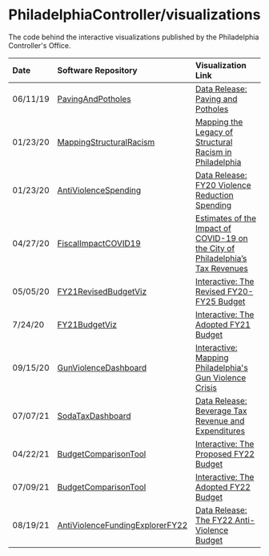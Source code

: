 # PhiladelphiaController/visualizations

The code behind the interactive visualizations published by the Philadelphia Controller's Office.

| Date | Software Repository | Visualization Link |
| :--- | :------------------ | :----------------- |
| 06/11/19 | [PavingAndPotholes](https://www.github.com/PhiladelphiaController/PavingAndPotholes)| [Data Release: Paving and Potholes](https://controller.phila.gov/philadelphia-audits/data-release-paving-and-potholes/) |
| 01/23/20 | [MappingStructuralRacism](https://www.github.com/PhiladelphiaController/MappingStructuralRacism)| [Mapping the Legacy of Structural Racism in Philadelphia](https://controller.phila.gov/philadelphia-audits/mapping-the-legacy-of-structural-racism-in-philadelphia/) |
| 01/23/20 | [AntiViolenceSpending](https://www.github.com/PhiladelphiaController/AntiViolenceSpending)| [Data Release: FY20 Violence Reduction Spending](https://controller.phila.gov/philadelphia-audits/data-release-fy20-violence-reduction-spending/) |
| 04/27/20 | [FiscalImpactCOVID19](https://www.github.com/PhiladelphiaController/FiscalImpactCOVID19)| [Estimates of the Impact of COVID-19 on the City of Philadelphia’s Tax Revenues](https://controller.phila.gov/philadelphia-audits/covid19-fiscal-impact/) |
| 05/05/20 | [FY21RevisedBudgetViz](https://www.github.com/PhiladelphiaController/FY21RevisedBudgetViz)| [Interactive: The Revised FY20-FY25 Budget](https://controller.phila.gov/philadelphia-audits/revised-fy21-fy25-budget/#/) |
| 7/24/20 | [FY21BudgetViz](https://www.github.com/PhiladelphiaController/FY21BudgetViz)| [Interactive: The Adopted FY21 Budget](https://controller.phila.gov/philadelphia-audits/interactive-fy21-budget/) |
| 09/15/20 | [GunViolenceDashboard](https://www.github.com/PhiladelphiaController/GunViolenceDashboard)| [Interactive: Mapping Philadelphia's Gun Violence Crisis](https://controller.phila.gov/philadelphia-audits/mapping-gun-violence) |
| 07/07/21 | [SodaTaxDashboard](https://www.github.com/PhiladelphiaController/SodaTaxDashboard)| [Data Release: Beverage Tax Revenue and Expenditures](https://controller.phila.gov/philadelphia-audits/data-release-beverage-tax/) |
| 04/22/21 | [BudgetComparisonTool](https://www.github.com/PhiladelphiaController/BudgetComparisonTool)| [Interactive: The Proposed FY22 Budget](https://controller.phila.gov/philadelphia-audits/the-proposed-fy22-budget/#/) |
| 07/09/21 | [BudgetComparisonTool](https://www.github.com/PhiladelphiaController/BudgetComparisonTool)| [Interactive: The Adopted FY22 Budget](https://controller.phila.gov/philadelphia-audits/the-adopted-fy22-budget/#/) |
| 08/19/21 | [AntiViolenceFundingExplorerFY22](https://www.github.com/PhiladelphiaController/AntiViolenceFundingExplorerFY22)| [Data Release: The FY22 Anti-Violence Budget](https://controller.phila.gov/philadelphia-audits/fy22-anti-violence-budget/#/) |